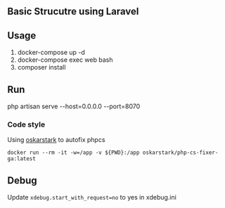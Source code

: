 ## Basic Strucutre using Laravel

## Usage
1. docker-compose up -d
2. docker-compose exec web bash
3. composer install

## Run
php artisan serve --host=0.0.0.0 --port=8070

### Code style
Using [oskarstark](https://github.com/OskarStark/php-cs-fixer-ga) to autofix phpcs
```
docker run --rm -it -w=/app -v ${PWD}:/app oskarstark/php-cs-fixer-ga:latest
```

## Debug
Update `xdebug.start_with_request=no` to yes in xdebug.ini
